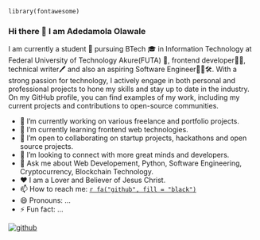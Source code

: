 ```{r load_packages, message=FALSE, warning=FALSE, include=FALSE} 
library(fontawesome)
```




### Hi there 👋 I am Adedamola Olawale

I am currently a student :boy: pursuing BTech :mortar_board: in Information Technology at Federal University of Technology Akure(FUTA) :school:, frontend developer👨‍💻, technical writer🖊️ and also an aspiring Software Engineer👨‍💻🛠️. With a strong passion for technology, I actively engage in both personal and professional projects to hone my skills and stay up to date in the industry. On my GitHub profile, you can find examples of my work, including my current projects and contributions to open-source communities.

- 🔭 I’m currently working on various freelance and portfolio projects.
- 🌱 I’m currently learning frontend web technologies.
- 👯 I’m open to collaborating on startup projects, hackathons and open source projects.
- 🤔 I’m looking to connect with more great minds and developers.
- 💬 Ask me about Web Developement, Python, Software Engineering, Cryptocurrency, Blockchain Technology.
- ❤️ I am a Lover and Believer of Jesus Christ.
- 📫 How to reach me: [`r fa("github", fill = "black")`](https://github.com/Dprof-code)
- 😄 Pronouns: ...
- ⚡ Fun fact: ...

[![github](https://github.githubassets.com/images/modules/logos_page/GitHub-Mark.png)](https://github.com/Dprof-code)
